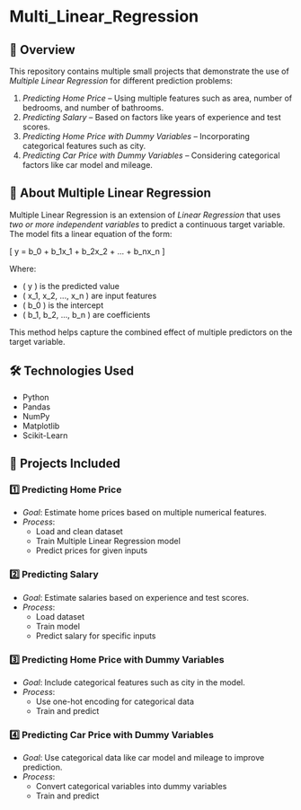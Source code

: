 # Multi_Linear_Regression

## 📌 Overview
This repository contains multiple small projects that demonstrate the use of *Multiple Linear Regression* for different prediction problems:
1. *Predicting Home Price* – Using multiple features such as area, number of bedrooms, and number of bathrooms.
2. *Predicting Salary* – Based on factors like years of experience and test scores.
3. *Predicting Home Price with Dummy Variables* – Incorporating categorical features such as city.
4. *Predicting Car Price with Dummy Variables* – Considering categorical factors like car model and mileage.

## 📖 About Multiple Linear Regression
Multiple Linear Regression is an extension of *Linear Regression* that uses *two or more independent variables* to predict a continuous target variable.  
The model fits a linear equation of the form:

\[
y = b_0 + b_1x_1 + b_2x_2 + ... + b_nx_n
\]

Where:
- \( y \) is the predicted value  
- \( x_1, x_2, ..., x_n \) are input features  
- \( b_0 \) is the intercept  
- \( b_1, b_2, ..., b_n \) are coefficients  

This method helps capture the combined effect of multiple predictors on the target variable.

## 🛠 Technologies Used
- Python 
- Pandas
- NumPy
- Matplotlib
- Scikit-Learn

## 📂 Projects Included
### 1️⃣ Predicting Home Price
- *Goal*: Estimate home prices based on multiple numerical features.
- *Process*:
  - Load and clean dataset
  - Train Multiple Linear Regression model
  - Predict prices for given inputs

### 2️⃣ Predicting Salary
- *Goal*: Estimate salaries based on experience and test scores.
- *Process*:
  - Load dataset
  - Train model
  - Predict salary for specific inputs

### 3️⃣ Predicting Home Price with Dummy Variables
- *Goal*: Include categorical features such as city in the model.
- *Process*:
  - Use one-hot encoding for categorical data
  - Train and predict

### 4️⃣ Predicting Car Price with Dummy Variables
- *Goal*: Use categorical data like car model and mileage to improve prediction.
- *Process*:
  - Convert categorical variables into dummy variables
  - Train and predict

